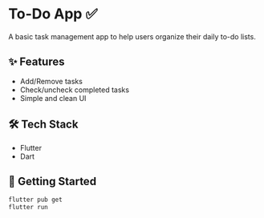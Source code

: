 # To-Do App ✅

A basic task management app to help users organize their daily to-do lists.

## ✨ Features
- Add/Remove tasks
- Check/uncheck completed tasks
- Simple and clean UI

## 🛠 Tech Stack
- Flutter
- Dart

## 🚀 Getting Started
```bash
flutter pub get
flutter run
